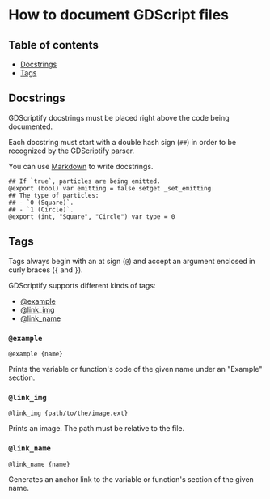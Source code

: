 # How to document GDScript files


## Table of contents

- [Docstrings](#docstrings)
- [Tags](#tags)

## Docstrings

GDScriptify docstrings must be placed right above the code being documented.

Each docstring must start with a double hash sign (`##`) in order to be recognized by the GDScriptify parser.

You can use [Markdown](https://daringfireball.net/projects/markdown/syntax) to write docstrings.

```gdscript
## If `true`, particles are being emitted.
@export (bool) var emitting = false setget _set_emitting
## The type of particles:
## - `0 (Square)`.
## - `1 (Circle)`.
@export (int, "Square", "Circle") var type = 0
```

## Tags

Tags always begin with an at sign (`@`) and accept an argument enclosed in curly braces (`{` and `}`).

GDScriptify supports different kinds of tags:

- [@example](#example)
- [@link_img](#link_img)
- [@link_name](#link_name)

### `@example`

```
@example {name}
```

Prints the variable or function's code of the given name under an "Example" section.

### `@link_img`

```
@link_img {path/to/the/image.ext}
```

Prints an image. The path must be relative to the file.

### `@link_name`

```
@link_name {name}
```

Generates an anchor link to the variable or function's section of the given name.
